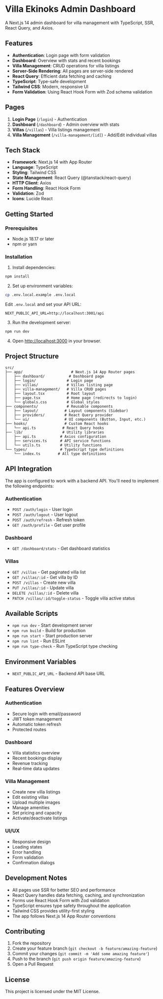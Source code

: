 # Villa Ekinoks Admin Dashboard

A Next.js 14 admin dashboard for villa management with TypeScript, SSR, React Query, and Axios.

## Features

- **Authentication**: Login page with form validation
- **Dashboard**: Overview with stats and recent bookings
- **Villa Management**: CRUD operations for villa listings
- **Server-Side Rendering**: All pages are server-side rendered
- **React Query**: Efficient data fetching and caching
- **TypeScript**: Type-safe development
- **Tailwind CSS**: Modern, responsive UI
- **Form Validation**: Using React Hook Form with Zod schema validation

## Pages

1. **Login Page** (`/login`) - Authentication
2. **Dashboard** (`/dashboard`) - Admin overview with stats
3. **Villas** (`/villas`) - Villa listings management
4. **Villa Management** (`/villa-management/[id]`) - Add/Edit individual villas

## Tech Stack

- **Framework**: Next.js 14 with App Router
- **Language**: TypeScript
- **Styling**: Tailwind CSS
- **State Management**: React Query (@tanstack/react-query)
- **HTTP Client**: Axios
- **Form Handling**: React Hook Form
- **Validation**: Zod
- **Icons**: Lucide React

## Getting Started

### Prerequisites

- Node.js 18.17 or later
- npm or yarn

### Installation

1. Install dependencies:
```bash
npm install
```

2. Set up environment variables:
```bash
cp .env.local.example .env.local
```

Edit `.env.local` and set your API URL:
```
NEXT_PUBLIC_API_URL=http://localhost:3001/api
```

3. Run the development server:
```bash
npm run dev
```

4. Open [http://localhost:3000](http://localhost:3000) in your browser.

## Project Structure

```
src/
├── app/                      # Next.js 14 App Router pages
│   ├── dashboard/           # Dashboard page
│   ├── login/              # Login page
│   ├── villas/             # Villas listing page
│   ├── villa-management/   # Villa CRUD pages
│   ├── layout.tsx          # Root layout
│   ├── page.tsx            # Home page (redirects to login)
│   └── globals.css         # Global styles
├── components/             # Reusable components
│   ├── layout/            # Layout components (Sidebar)
│   ├── providers/         # React Query provider
│   └── ui/                # UI components (Button, Input, etc.)
├── hooks/                 # Custom React hooks
│   └── api.ts            # React Query hooks
├── lib/                  # Utility libraries
│   ├── api.ts           # Axios configuration
│   ├── services.ts      # API service functions
│   └── utils.ts         # Utility functions
└── types/               # TypeScript type definitions
    └── index.ts        # All type definitions
```

## API Integration

The app is configured to work with a backend API. You'll need to implement the following endpoints:

### Authentication
- `POST /auth/login` - User login
- `POST /auth/logout` - User logout
- `POST /auth/refresh` - Refresh token
- `GET /auth/profile` - Get user profile

### Dashboard
- `GET /dashboard/stats` - Get dashboard statistics

### Villas
- `GET /villas` - Get paginated villa list
- `GET /villas/:id` - Get villa by ID
- `POST /villas` - Create new villa
- `PUT /villas/:id` - Update villa
- `DELETE /villas/:id` - Delete villa
- `PATCH /villas/:id/toggle-status` - Toggle villa active status

## Available Scripts

- `npm run dev` - Start development server
- `npm run build` - Build for production
- `npm run start` - Start production server
- `npm run lint` - Run ESLint
- `npm run type-check` - Run TypeScript type checking

## Environment Variables

- `NEXT_PUBLIC_API_URL` - Backend API base URL

## Features Overview

### Authentication
- Secure login with email/password
- JWT token management
- Automatic token refresh
- Protected routes

### Dashboard
- Villa statistics overview
- Recent bookings display
- Revenue tracking
- Real-time data updates

### Villa Management
- Create new villa listings
- Edit existing villas
- Upload multiple images
- Manage amenities
- Set pricing and capacity
- Activate/deactivate listings

### UI/UX
- Responsive design
- Loading states
- Error handling
- Form validation
- Confirmation dialogs

## Development Notes

- All pages use SSR for better SEO and performance
- React Query handles data fetching, caching, and synchronization
- Forms use React Hook Form with Zod validation
- TypeScript ensures type safety throughout the application
- Tailwind CSS provides utility-first styling
- The app follows Next.js 14 App Router conventions

## Contributing

1. Fork the repository
2. Create your feature branch (`git checkout -b feature/amazing-feature`)
3. Commit your changes (`git commit -m 'Add some amazing feature'`)
4. Push to the branch (`git push origin feature/amazing-feature`)
5. Open a Pull Request

## License

This project is licensed under the MIT License.